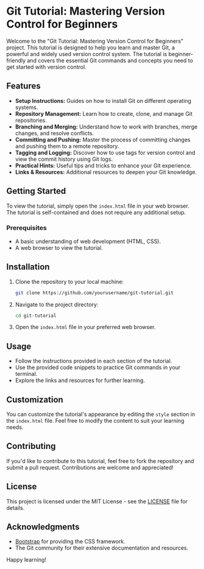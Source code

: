 # Git Tutorial: Mastering Version Control for Beginners

Welcome to the "Git Tutorial: Mastering Version Control for Beginners" project. This tutorial is designed to help you learn and master Git, a powerful and widely used version control system. The tutorial is beginner-friendly and covers the essential Git commands and concepts you need to get started with version control.

## Features

- **Setup Instructions:** Guides on how to install Git on different operating systems.
- **Repository Management:** Learn how to create, clone, and manage Git repositories.
- **Branching and Merging:** Understand how to work with branches, merge changes, and resolve conflicts.
- **Committing and Pushing:** Master the process of committing changes and pushing them to a remote repository.
- **Tagging and Logging:** Discover how to use tags for version control and view the commit history using Git logs.
- **Practical Hints:** Useful tips and tricks to enhance your Git experience.
- **Links & Resources:** Additional resources to deepen your Git knowledge.

## Getting Started

To view the tutorial, simply open the `index.html` file in your web browser. The tutorial is self-contained and does not require any additional setup.

### Prerequisites

- A basic understanding of web development (HTML, CSS).
- A web browser to view the tutorial.

## Installation

1. Clone the repository to your local machine:
    ```bash
    git clone https://github.com/yourusername/git-tutorial.git
    ```

2. Navigate to the project directory:
    ```bash
    cd git-tutorial
    ```

3. Open the `index.html` file in your preferred web browser.

## Usage

- Follow the instructions provided in each section of the tutorial.
- Use the provided code snippets to practice Git commands in your terminal.
- Explore the links and resources for further learning.

## Customization

You can customize the tutorial's appearance by editing the `style` section in the `index.html` file. Feel free to modify the content to suit your learning needs.

## Contributing

If you'd like to contribute to this tutorial, feel free to fork the repository and submit a pull request. Contributions are welcome and appreciated!

## License

This project is licensed under the MIT License - see the [LICENSE](LICENSE) file for details.

## Acknowledgments

- [Bootstrap](https://getbootstrap.com/) for providing the CSS framework.
- The Git community for their extensive documentation and resources.

Happy learning!
